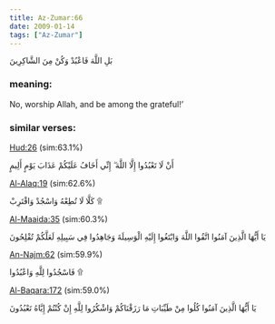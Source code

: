 ```yaml
---
title: Az-Zumar:66
date: 2009-01-14
tags: ["Az-Zumar"]
---
```

بَلِ اللَّهَ فَاعْبُدْ وَكُنْ مِنَ الشَّاكِرِينَ
### meaning: 
No, worship Allah, and be among the grateful!’
### similar verses: 

[Hud:26](/11/26) (sim:63.1%)

أَنْ لَا تَعْبُدُوا إِلَّا اللَّهَ ۖ إِنِّي أَخَافُ عَلَيْكُمْ عَذَابَ يَوْمٍ أَلِيمٍ

[Al-Alaq:19](/96/19) (sim:62.6%)

كَلَّا لَا تُطِعْهُ وَاسْجُدْ وَاقْتَرِبْ ۩

[Al-Maaida:35](/5/35) (sim:60.3%)

يَا أَيُّهَا الَّذِينَ آمَنُوا اتَّقُوا اللَّهَ وَابْتَغُوا إِلَيْهِ الْوَسِيلَةَ وَجَاهِدُوا فِي سَبِيلِهِ لَعَلَّكُمْ تُفْلِحُونَ

[An-Najm:62](/53/62) (sim:59.9%)

فَاسْجُدُوا لِلَّهِ وَاعْبُدُوا ۩

[Al-Baqara:172](/2/172) (sim:59.0%)

يَا أَيُّهَا الَّذِينَ آمَنُوا كُلُوا مِنْ طَيِّبَاتِ مَا رَزَقْنَاكُمْ وَاشْكُرُوا لِلَّهِ إِنْ كُنْتُمْ إِيَّاهُ تَعْبُدُونَ
